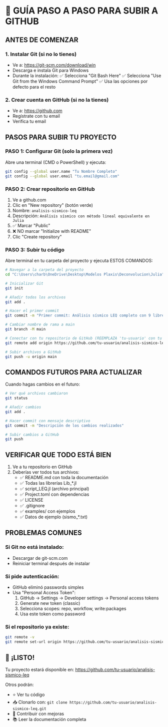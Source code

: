 # 🚀 GUÍA PASO A PASO PARA SUBIR A GITHUB

## ANTES DE COMENZAR

### 1. Instalar Git (si no lo tienes)
- Ve a: https://git-scm.com/download/win
- Descarga e instala Git para Windows
- Durante la instalación:
  ✅ Selecciona "Git Bash Here" 
  ✅ Selecciona "Use Git from the Windows Command Prompt"
  ✅ Usa las opciones por defecto para el resto

### 2. Crear cuenta en GitHub (si no la tienes)
- Ve a: https://github.com
- Regístrate con tu email
- Verifica tu email

## PASOS PARA SUBIR TU PROYECTO

### PASO 1: Configurar Git (solo la primera vez)
Abre una terminal (CMD o PowerShell) y ejecuta:

```bash
git config --global user.name "Tu Nombre Completo"
git config --global user.email "tu.email@gmail.com"
```

### PASO 2: Crear repositorio en GitHub
1. Ve a github.com
2. Clic en "New repository" (botón verde)
3. Nombre: `analisis-sismico-leq`
4. Descripción: `Análisis sísmico con método lineal equivalente en Julia`
5. ✅ Marcar "Public"
6. ❌ NO marcar "Initialize with README"
7. Clic "Create repository"

### PASO 3: Subir tu código
Abre terminal en tu carpeta del proyecto y ejecuta ESTOS COMANDOS:

```bash
# Navegar a la carpeta del proyecto
cd "C:\Users\charb\OneDrive\Desktop\Modelos Plaxis\Deconvolucion\Julia"

# Inicializar Git
git init

# Añadir todos los archivos
git add .

# Hacer el primer commit
git commit -m "Primer commit: Análisis sísmico LEQ completo con 9 librerías modulares"

# Cambiar nombre de rama a main
git branch -M main

# Conectar con tu repositorio de GitHub (REEMPLAZA 'tu-usuario' con tu nombre de usuario)
git remote add origin https://github.com/tu-usuario/analisis-sismico-leq.git

# Subir archivos a GitHub
git push -u origin main
```

## COMANDOS FUTUROS PARA ACTUALIZAR

Cuando hagas cambios en el futuro:

```bash
# Ver qué archivos cambiaron
git status

# Añadir cambios
git add .

# Hacer commit con mensaje descriptivo
git commit -m "Descripción de los cambios realizados"

# Subir cambios a GitHub
git push
```

## VERIFICAR QUE TODO ESTÁ BIEN

1. Ve a tu repositorio en GitHub
2. Deberías ver todos tus archivos:
   - ✅ README.md con toda la documentación
   - ✅ Todas las librerías Lib_*.jl
   - ✅ script_LEQ.jl (archivo principal)
   - ✅ Project.toml con dependencias
   - ✅ LICENSE
   - ✅ .gitignore
   - ✅ examples/ con ejemplos
   - ✅ Datos de ejemplo (sismo_*.txt)

## PROBLEMAS COMUNES

### Si Git no está instalado:
- Descargar de git-scm.com
- Reiniciar terminal después de instalar

### Si pide autenticación:
- GitHub eliminó passwords simples
- Usa "Personal Access Token":
  1. GitHub → Settings → Developer settings → Personal access tokens
  2. Generate new token (classic)
  3. Selecciona scopes: repo, workflow, write:packages
  4. Usa este token como password

### Si el repositorio ya existe:
```bash
git remote -v
git remote set-url origin https://github.com/tu-usuario/analisis-sismico-leq.git
```

## 🎉 ¡LISTO!

Tu proyecto estará disponible en:
https://github.com/tu-usuario/analisis-sismico-leq

Otros podrán:
- ⭐ Ver tu código
- 📥 Clonarlo con: `git clone https://github.com/tu-usuario/analisis-sismico-leq.git`
- 🔄 Contribuir con mejoras
- 📚 Leer la documentación completa